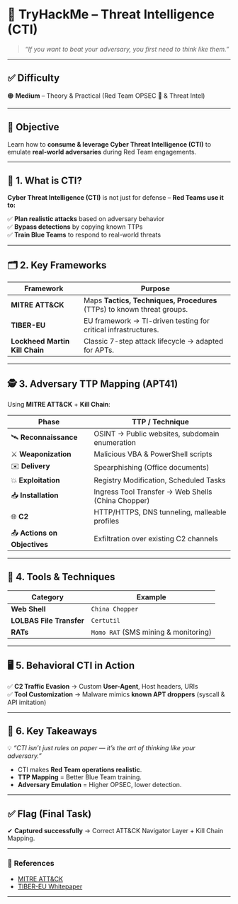 # 🔴 TryHackMe – Threat Intelligence (CTI)

> *“If you want to beat your adversary, you first need to think like them.”*

---

## ✅ Difficulty
🟠 **Medium** – Theory & Practical (Red Team OPSEC 🔴 & Threat Intel)

---

## 🧠 **Objective**
Learn how to **consume & leverage Cyber Threat Intelligence (CTI)** to emulate **real-world adversaries** during Red Team engagements.

---

## 📝 **1. What is CTI?**

**Cyber Threat Intelligence (CTI)** is not just for defense – **Red Teams use it to:**

✅ **Plan realistic attacks** based on adversary behavior  
✅ **Bypass detections** by copying known TTPs  
✅ **Train Blue Teams** to respond to real-world threats

---

## 🗂️ **2. Key Frameworks**

| Framework         | Purpose                                                                 |
|--------------------|-------------------------------------------------------------------------|
| **MITRE ATT&CK**   | Maps **Tactics, Techniques, Procedures** (TTPs) to known threat groups. |
| **TIBER-EU**       | EU framework → TI-driven testing for critical infrastructures.          |
| **Lockheed Martin Kill Chain** | Classic 7-step attack lifecycle → adapted for APTs.        |

---

## 🕵️ **3. Adversary TTP Mapping (APT41)**

Using **MITRE ATT&CK** + **Kill Chain**:

| **Phase**             | **TTP / Technique**                                 |
|------------------------|------------------------------------------------------|
| 🛰️ **Reconnaissance**  | OSINT → Public websites, subdomain enumeration      |
| ⚔️ **Weaponization**    | Malicious VBA & PowerShell scripts                  |
| ✉️ **Delivery**         | Spearphishing (Office documents)                    |
| 💥 **Exploitation**     | Registry Modification, Scheduled Tasks              |
| 📥 **Installation**     | Ingress Tool Transfer → Web Shells (China Chopper)  |
| 🌐 **C2**               | HTTP/HTTPS, DNS tunneling, malleable profiles        |
| 📤 **Actions on Objectives** | Exfiltration over existing C2 channels        |

---

## 🧩 **4. Tools & Techniques**

| **Category**         | **Example**                                          |
|-----------------------|-------------------------------------------------------|
| **Web Shell**        | `China Chopper`                                      |
| **LOLBAS File Transfer** | `Certutil`                                         |
| **RATs**             | `Momo RAT` (SMS mining & monitoring)                  |

---

## 🖥️ **5. Behavioral CTI in Action**

✅ **C2 Traffic Evasion** → Custom **User-Agent**, Host headers, URIs  
✅ **Tool Customization** → Malware mimics **known APT droppers** (syscall & API imitation)

---

## 🎯 **6. Key Takeaways**

💡 *“CTI isn’t just rules on paper — it’s the art of thinking like your adversary.”*  

- CTI makes **Red Team operations realistic**.  
- **TTP Mapping** = Better Blue Team training.  
- **Adversary Emulation** = Higher OPSEC, lower detection.

---

## ✅ **Flag (Final Task)**

✔ **Captured successfully** → Correct ATT&CK Navigator Layer + Kill Chain Mapping.

---

### 🔗 **References**
- [MITRE ATT&CK](https://attack.mitre.org/)  
- [TIBER-EU Whitepaper](https://www.ecb.europa.eu/pub/pdf/other/ecb.tiber_eu_framework.en.pdf)

---
